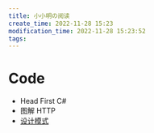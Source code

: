 ```yaml
---
title: 小小明の阅读
create_time: 2022-11-28 15:23
modification_time: 2022-11-28 15:23:52
tags:
---
```


# Code

* Head First C#
* 图解 HTTP
* [设计模式](https://refactoringguru.cn/design-patterns/factory-method)